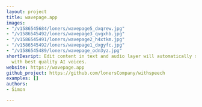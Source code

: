 ```yaml
---
layout: project
title: wavepage.app
images:
- "/v1586545684/loners/wavepage5_dxqrew.jpg"
- "/v1586545492/loners/wavepage3_qvgxhb.jpg"
- "/v1586545491/loners/wavepage2_h4xtkm.jpg"
- "/v1586545492/loners/wavepage1_dxgyfc.jpg"
- "/v1586545489/loners/wavepage_odn3yz.jpg"
shortDesript: Edit content in text and audio layer will automatically synchronize
  with best quality AI voices.
website: https://wavepage.app
github_project: https://github.com/lonersCompany/withspeech
examples: []
authors:
- Šimon

---
```

